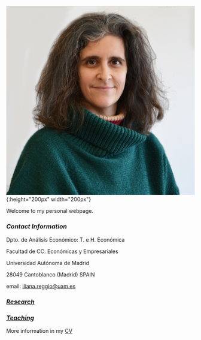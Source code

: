 <!---
My research interests are 
-->


![](myLib/Iliana_pic2.jpg){:height="200px" width="200px"}

Welcome to my personal webpage. 

### **_Contact Information_**
Dpto. de Análisis Económico: T. e H. Económica 

Facultad de CC. Económicas y Empresariales 

Universidad Autónoma de Madrid 

28049 Cantoblanco (Madrid) SPAIN

email: iliana.reggio@uam.es


### **_[Research](research.md)_**

### **_[Teaching](teaching.md)_**

More information in my [CV](myLib/IlianaReggio_CV_updated.pdf)

<!---
your comment goes here
and here
-->
